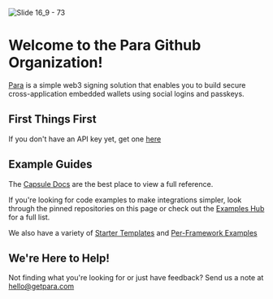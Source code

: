 
![Slide 16_9 - 73](https://github.com/user-attachments/assets/7c7044fe-dbc5-44d7-95bd-5d51a26dbb24)

# Welcome to the Para Github Organization!

[Para](https://getpara.com) is a simple web3 signing solution that enables you to build secure cross-application embedded wallets using social logins and passkeys.

## First Things First

If you don't have an API key yet, get one [here](https://getpara.com)

## Example Guides

The [Capsule Docs](https://docs.getpara.com) are the best place to view a full reference.

If you're looking for code examples to make integrations simpler, look through the pinned repositories on this page or check out the [Examples Hub](https://docs.getpara.com/getting-started/examples) for a full list.

We also have a variety of [Starter Templates](https://github.com/getpara/starter-templates) and [Per-Framework Examples](https://github.com/getpara/new-examples-hub)

## We're Here to Help!

Not finding what you're looking for or just have feedback? Send us a note at hello@getpara.com
